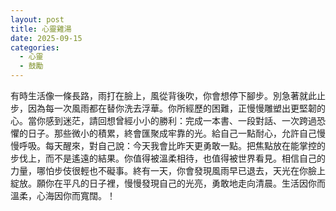 ```yaml
---
layout: post
title: 心靈雞湯
date: 2025-09-15
categories:
  - 心靈
  - 鼓勵
---
```


有時生活像一條長路，雨打在臉上，風從背後吹，你會想停下腳步。別急著就此止步，因為每一次風雨都在替你洗去浮華。你所經歷的困難，正慢慢雕塑出更堅韌的心。當你感到迷茫，請回想曾經小小的勝利：完成一本書、一段對話、一次跨過恐懼的日子。那些微小的積累，終會匯聚成牢靠的光。給自己一點耐心，允許自己慢慢呼吸。每天醒來，對自己說：今天我會比昨天更勇敢一點。把焦點放在能掌控的步伐上，而不是遙遠的結果。你值得被溫柔相待，也值得被世界看見。相信自己的力量，哪怕步伎很輕也不礙事。終有一天，你會發現風雨早已退去，天光在你臉上綻放。願你在平凡的日子裡，慢慢發現自己的光亮，勇敢地走向清晨。生活因你而溫柔，心海因你而寬闊。！
